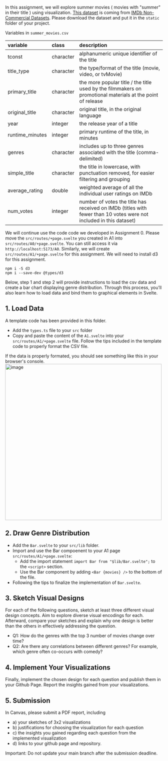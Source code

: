 In this assignment, we will explore summer movies ( movies with "summer" in their title ) using visualization. [This dataset](https://github.com/Visual-Intelligence-UMN/5609Visualization-Assignments/blob/main/A1-Visual-Encoding/summer_movies.csv) is coming from [IMDb Non-Commercial Datasets](https://developer.imdb.com/non-commercial-datasets/).
Please download the dataset and put it in the `static` folder of your project.

Variables in `summer_movies.csv`

|variable        |class     |description     |
|:---------------|:---------|:---------------|
|tconst          |character |alphanumeric unique identifier of the title |
|title_type      |character |the type/format of the title (movie, video, or tvMovie) |
|primary_title   |character |the more popular title / the title used by the filmmakers on promotional materials at the point of release |
|original_title  |character |original title, in the original language |
|year            |integer   |the release year of a title |
|runtime_minutes |integer   |primary runtime of the title, in minutes |
|genres          |character |includes up to three genres associated with the title (comma-delimited)  |
|simple_title    |character |the title in lowercase, with punctuation removed, for easier filtering and grouping |
|average_rating  |double    |weighted average of all the individual user ratings on IMDb |
|num_votes       |integer   |number of votes the title has received on IMDb (titles with fewer than 10 votes were not included in this dataset) |


We will continue use the code code we developed in Assignment 0. 
Please move the `src/routes/+page.svelte` you created in A1 into `src/routes/A0/+page.svelte`. You can still access it via `http://localhost:5173/A0`. 
Similarly, we will create `src/routes/A1/+page.svelte` for this assignment.
We will need to install d3 for this assignment.
```
npm i -S d3
npm i --save-dev @types/d3
```

Below, step 1 and step 2 will provide instructions to load the csv data and create a bar chart displaying genre distribution.
Through this process, you’ll also learn how to load data and bind them to graphical elements in Svelte.


## 1. Load Data
A template code has been provided in this folder. 
- Add the `types.ts` file to your `src` folder
- Copy and paste the content of the `A1.svelte` into your `src/routes/A1/+page.svelte` file. Follow the tips included in the template code to properly format the CSV file.

If the data is properly formated, you should see something like this in your browser's console.
<img width="500" alt="image" src="https://github.com/user-attachments/assets/ec5275ab-63e4-4e97-b48a-993bcb196c62" />


## 2. Draw Genre Distribution

- Add the `Bar.svelte` to your `src/lib` folder.
- Import and use the Bar compoenent to your A1 page `src/routes/A1/+page.svelte`:
  - Add the import statement ```import Bar from "$lib/Bar.svelte";``` to the `<script>` section.
  - Use the Bar component by adding  ``` <Bar {movies} /> ``` to the bottom of the file.
- Following the tips to finalize the implementation of `Bar.svelte`.


## 3. Sketch Visual Designs
For each of the following questions, sketch at least three different visual design concepts. 
Aim to explore diverse visual encodings for each. 
Afterward, compare your sketches and explain why one design is better than the others in effectively addressing the question.

- Q1: How do the genres with the top 3 number of movies change over time?
- Q2: Are there any correlations between different genres? For example, which genre often co-occurs with comedy?

## 4. Implement Your Visualizations

Finally, implement the chosen design for each question and publish them in your Github Page. 
Report the insights gained from your visualizations.

## 5. Submission
In Canvas, please submit a PDF report, including 
- a) your sketches of 3x2 visualizations 
- b) justifications for choosing the visualization for each question 
- c) the insights you gained regarding each question from the implemented visualization
- d) links to your github page and repository. 
  
Important: Do not update your main branch after the submission deadline.

